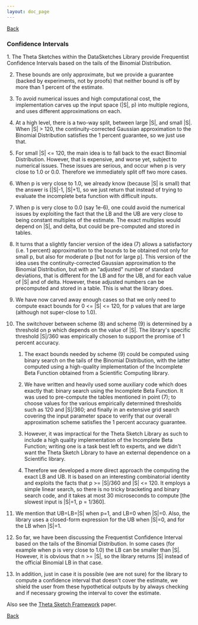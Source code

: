 ```yaml
---
layout: doc_page
---
```

[Back]()

<h3>Confidence Intervals</h3>
1. The Theta Sketches within the DataSketches Library provide Frequentist Confidence Intervals based on the tails of the Binomial Distribution.

2. These bounds are only approximate, but we provide a guarantee
   (backed by experiments, not by proofs) that neither bound is off
   by more than 1 percent of the estimate.

3. To avoid numerical issues and high computational cost, the implementation
   carves up the input space (|S|, p) into multiple regions, and uses
   different approximations on each. 

4. At a high level, there is a two-way split, between large |S|, and small |S|.
   When |S| > 120, the continuity-corrected Gaussian approximation to the Binomial
   Distribution satisfies the 1 percent guarantee, so we just use that.

5. For small |S| <= 120, the main idea is to fall back to the exact Binomial
   Distribution. However, that is expensive, and worse yet, subject to
   numerical issues. These issues are serious, and occur when p is very 
   close to 1.0 or 0.0.  Therefore we immediately split off two more cases. 

6. When p is very close to 1.0, we already know (because |S| is small)
   that the answer is [|S|-1, |S|+1], so we just return that instead
   of trying to evaluate the incomplete beta function with difficult inputs.

7. When p is very close to 0.0 (say 1e-6), one could avoid the numerical issues by 
   exploiting the fact that the LB and the UB are very close to being
   constant multiples of the estimate. The exact multiples would depend on 
   |S|, and delta, but could be pre-computed and stored in tables.

8. It turns that a slightly fancier version of the idea (7) allows a 
   satisfactory (i.e. 1 percent) approximation to the bounds to be 
   obtained not only for small p, but also for moderate p [but not for large p].
   This version of the idea uses the continuity-corrected Gaussian approximation
   to the Binomial Distribution, but with an "adjusted" number of standard 
   deviations, that is different for the LB and for the UB, and for each value 
   of |S| and of delta. However, these adjusted numbers can be precomputed
   and stored in a table. This is what the library does.

9. We have now carved away enough cases so that we only need to compute
   exact bounds for 0 <= |S| <= 120, for p values that are large (although
   not super-close to 1.0).
	 
10. The switchover between scheme (8) and scheme (9) is determined by a threshold
    on p which depends on the value of |S|. The library's specific threshold |S|/360
    was empirically chosen to support the promise of 1 percent accuracy.
		
    1. The exact bounds needed by scheme (9) could be computed using
     binary search on the tails of the Binomial Distribution, with the
     latter computed using a high-quality implementation of the
     Incomplete Beta Function obtained from a Scientific Computing
     library.  

    2. We have written and heavily used some auxiliary code
     which does exactly that: binary search using the Incomplete Beta
     Function. It was used to pre-compute the tables mentioned in
     point (7); to choose values for the various empirically determined
     thresholds such as 120 and \|S\|/360; and finally in an extensive grid
     search covering the input parameter space to verify that our overall 
     approximation scheme satisfies the 1 percent accuracy guarantee.

    3. However, it was impractical for the Theta Sketch Library as such to include
     a high quality implementation of the Incomplete Beta Function; writing one
     is a task best left to experts, and we didn't want the Theta Sketch Library
     to have an external dependence on a Scientific library.

    4. Therefore we developed a more direct approach the computing the exact LB and UB.
     It is based on an interesting combinatorial identity and exploits the facts
     that p >= |S|/360 and |S| <= 120. It employs a simple linear search,
     so there is no tricky bracketing and binary search code, and it takes at 
     most 30 microseconds to compute [the slowest input is |S|=1, p = 1/360].

12. We mention that UB=LB=\|S\| when p=1, and LB=0 when \|S\|=0. Also, the library
    uses a closed-form expression for the UB when |S|=0, and for the LB when |S|=1.

13. So far, we have been discussing the Frequentist Confidence Interval based on the
    tails of the Binomial Distribution. In some cases (for example when p is very close
    to 1.0) the LB can be smaller than |S|. However, it is obvious that n >= |S|, so the
    library returns |S| instead of the official Binomial LB in that case.

14. In addition, just in case it is possible (we are not sure) for the
    library to compute a confidence interval that doesn't cover the
    estimate, we shield the user from these hypothetical outputs by
    by always checking and if necessary growing the interval to cover
    the estimate.

Also see the <a href="ThetaSketchFramework.pdf">Theta Sketch Framework</a> paper.

[Back]()